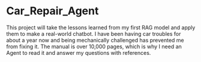 # Car_Repair_Agent
This project will take the lessons learned from my first RAG model and apply them to make a real-world chatbot. I have been having car troubles for about a year now and being mechanically challenged has prevented me from fixing it. The manual is over 10,000 pages, which is why I need an Agent to read it and answer my questions with references.
